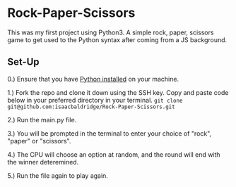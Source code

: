 # Rock-Paper-Scissors
This was my first project using Python3. A simple rock, paper, scissors game to get used to the Python syntax after coming from a JS background.

## Set-Up
0.) Ensure that you have [Python installed](https://realpython.com/installing-python/#how-to-install-from-the-full-installer) on your machine.

1.) Fork the repo and clone it down using the SSH key. Copy and paste code below in your preferred directory in your terminal.
`git clone git@github.com:isaacbaldridge/Rock-Paper-Scissors.git`

2.) Run the main.py file.

3.) You will be prompted in the terminal to enter your choice of "rock", "paper" or "scissors".

4.) The CPU will choose an option at random, and the round will end with the winner deteremined.

5.) Run the file again to play again.
